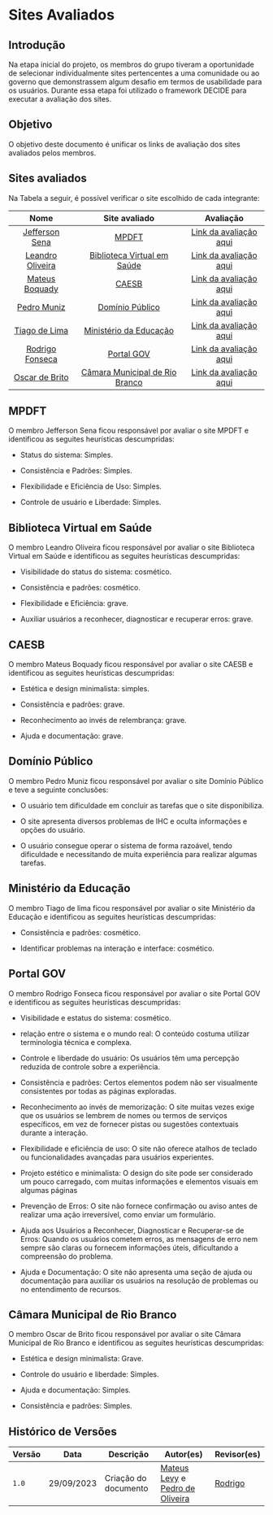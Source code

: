 # Sites Avaliados

## Introdução
Na etapa inicial do projeto, os membros do grupo tiveram a oportunidade de selecionar individualmente sites pertencentes a uma comunidade ou ao governo que demonstrassem algum desafio em termos de usabilidade para os usuários. Durante essa etapa foi utilizado o framework DECIDE para executar a avaliação dos sites.


## Objetivo
O objetivo deste documento é unificar os links de avaliação dos sites avaliados pelos membros.


## Sites avaliados
Na Tabela a seguir, é possível verificar o site escolhido de cada integrante:




<center>

| Nome | Site avaliado | Avaliação |
| :---------------------------------------------: | :----------------------: | :-------------------------:|
| [Jefferson Sena](https://github.com/JeffersonSenaa) | [MPDFT](https://www.mpdft.mp.br/portal/) |[Link da avaliação aqui](/docs/assets/avaliacoes/avaliacaoMPDFT.pdf) |
| [Leandro Oliveira](https://github.com/leomitx10) | [Biblioteca Virtual em Saúde](https://bvsms.saude.gov.br/) | [Link da avaliação aqui](/docs/assets/avaliacoes/avaliacaoBibliotecaVirtualEmSaude.pdf) |
| [Mateus Boquady](https://github.com/mateus9levy) | [CAESB](https://www.caesb.df.gov.br/) | [Link da avaliação aqui](/docs/assets/avaliacoes/avaliacaoCAESB.pdf) |
| [Pedro Muniz](https://github.com/Muniz2811) | [Domínio Público](http://www.dominiopublico.gov.br/) |   [Link da avaliação aqui](/docs/assets/avaliacoes/avaliacaoDominioPublico.pdf) | 
| [Tiago de Lima](https://github.com/Tiago1604) | [Ministério da Educação](http://portal.mec.gov.br/) |   [Link da avaliação aqui](/docs/assets/avaliacoes/avaliacaoMinisterioEducacao.pdf)  | 
|[Rodrigo Fonseca](https://github.com/rodfon3301)| [ Portal GOV ](https://www.gov.br/pt-br )| [Link da avaliação aqui](/docs/assets/avaliacoes/avaliacaoPortalGov.pdf)  |
|[Oscar de Brito](https://github.com/OscarDeBrito)| [Câmara Municipal de Rio Branco](https://www.riobranco.ac.leg.br/) | [Link da avaliação aqui](/docs/assets/avaliacoes/avaliacaoCamaraRioBranco.pdf) |



</center>

## MPDFT
O membro Jefferson Sena ficou responsável por avaliar o site MPDFT e identificou as seguites 
heurísticas descumpridas:
- Status do sistema: Simples.


- Consistência e Padrões: Simples.


- Flexibilidade e Eficiência de Uso: Simples.


- Controle de usuário e Liberdade: Simples.


## Biblioteca Virtual em Saúde

O membro Leandro Oliveira ficou responsável por avaliar o site Biblioteca Virtual em Saúde e identificou as seguites 
heurísticas descumpridas:

- Visibilidade do status do sistema: cosmético.


- Consistência e padrões: cosmético.


- Flexibilidade e Eficiência: grave.


- Auxiliar usuários a reconhecer, diagnosticar e recuperar erros: grave.


## CAESB
O membro Mateus Boquady ficou responsável por avaliar o site CAESB e identificou as seguites 
heurísticas descumpridas:

- Estética e design minimalista: simples.


- Consistência e padrões: grave.


- Reconhecimento ao invés de relembrança: grave.


- Ajuda e documentação: grave.


## Domínio Público
O membro Pedro Muniz ficou responsável por avaliar o site Domínio Público e teve a seguinte conclusões:
- O usuário tem dificuldade em concluir as tarefas que o site disponibiliza.


- O site apresenta diversos problemas de IHC e oculta informações e opções do usuário.


- O usuário consegue operar o sistema de forma razoável, tendo dificuldade e necessitando de muita experiência para realizar algumas tarefas.


## Ministério da Educação
O membro Tiago de lima ficou responsável por avaliar o site Ministério da Educação e identificou as seguites heurísticas descumpridas:
- Consistência e padrões: cosmético.


- Identificar problemas na interação e interface: cosmético.


## Portal GOV
O membro Rodrigo Fonseca ficou responsável por avaliar o site Portal GOV e identificou as seguites heurísticas descumpridas:
- Visibilidade e estatus do sistema: cosmético.


- relação entre o sistema e o mundo real: O conteúdo costuma utilizar terminologia técnica e complexa.


- Controle e liberdade do usuário: Os usuários têm uma percepção reduzida de controle sobre a experiência.


- Consistência e padrões: Certos elementos podem não ser visualmente consistentes por todas as páginas exploradas.


- Reconhecimento ao invés de memorização: O site muitas vezes exige que os usuários se lembrem de nomes ou termos de serviços
específicos, em vez de fornecer pistas ou sugestões contextuais durante a interação.


- Flexibilidade e eficiência de uso: O site não oferece atalhos de teclado ou funcionalidades avançadas para usuários experientes.


- Projeto estético e minimalista: O design do site pode ser considerado um pouco carregado, com muitas informações e elementos visuais em algumas páginas


- Prevenção de Erros: O site não fornece confirmação ou aviso antes de realizar uma ação irreversível, como enviar um formulário.


- Ajuda aos Usuários a Reconhecer, Diagnosticar e Recuperar-se de Erros: Quando os usuários cometem erros, as mensagens de erro nem sempre são claras ou fornecem informações úteis, dificultando a compreensão do problema.


- Ajuda e Documentação: O site não apresenta uma seção de ajuda ou documentação para auxiliar os usuários na resolução de problemas ou no entendimento de recursos.


## Câmara Municipal de Rio Branco
O membro Oscar de Brito ficou responsável por avaliar o site Câmara Municipal de Rio Branco e identificou as seguites heurísticas descumpridas:
- Estética e design minimalista: Grave.


- Controle do usuário e liberdade: Simples.


- Ajuda e documentação: Simples.


- Consistência e padrões: Simples.



## Histórico de Versões

Versão  |   Data   | Descrição | Autor(es) | Revisor(es)
--------- | ------ | ------ | ---------- | ----------
 `1.0` | 29/09/2023 | Criação do documento | [Mateus Levy](https://github.com/mateus9levy) e  [Pedro de Oliveira](https://github.com/Muniz2811)| [Rodrigo ](https://github.com/rodfon3301)

